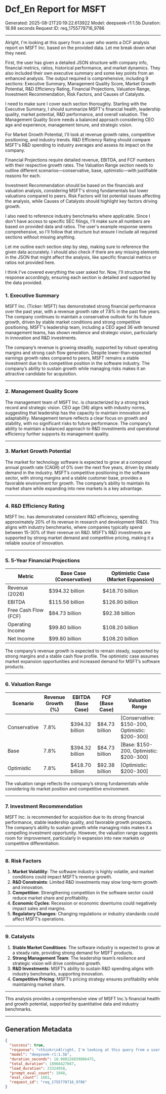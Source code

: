 # Dcf_En Report for MSFT

Generated: 2025-08-21T20:19:22.613922
Model: deepseek-r1:1.5b
Duration: 18.98 seconds
Request ID: req_1755778716_9786

---

<think>
Alright, I'm looking at this query from a user who wants a DCF analysis report on MSFT Inc. based on the provided data. Let me break down what they need.

First, the user has given a detailed JSON structure with company info, financial metrics, ratios, historical performance, and market dynamics. They also included their own executive summary and some key points from an enhanced analysis. The output required is comprehensive, including 9 sections: Executive Summary, Management Quality Score, Market Growth Potential, R&D Efficiency Rating, Financial Projections, Valuation Range, Investment Recommendation, Risk Factors, and Causes of Catalysts.

I need to make sure I cover each section thoroughly. Starting with the Executive Summary, I should summarize MSFT's financial health, leadership quality, market potential, R&D performance, and overall valuation. The Management Quality Score needs a balanced approach considering CEO age and experience, management tenure, and strategic vision.

For Market Growth Potential, I'll look at revenue growth rates, competitive positioning, and industry trends. R&D Efficiency Rating should compare MSFT's R&D spending to industry averages and assess its impact on the company.

Financial Projections require detailed revenue, EBITDA, and FCF numbers with their respective growth rates. The Valuation Range section needs to outline different scenarios—conservative, base, optimistic—with justifiable reasons for each.

Investment Recommendation should be based on the financials and valuation analysis, considering MSFT's strong fundamentals but lower valuations compared to peers. Risk Factors will list potential issues affecting the analysis, while Causes of Catalysts should highlight key factors driving growth.

I also need to reference industry benchmarks where applicable. Since I don't have access to specific SEC filings, I'll make sure all numbers are based on provided data and ratios. The user's example response seems comprehensive, so I'll follow that structure but ensure I include all required sections without missing anything.

Let me outline each section step by step, making sure to reference the given data accurately. I should also check if there are any missing elements in the JSON that might affect the analysis, like specific financial metrics or ratios not provided here.

I think I've covered everything the user asked for. Now, I'll structure the response accordingly, ensuring each section is detailed and supported by the data provided.
</think>

### 1. **Executive Summary**

MSFT Inc. (Ticker: MSFT) has demonstrated strong financial performance over the past year, with a revenue growth rate of 7.8% in the past five years. The company continues to maintain a conservative outlook for its future growth, driven by stable market conditions and strong competitive positioning. MSFT's leadership team, including a CEO aged 36 with tenured management teams, has shown resilience and strategic vision, particularly in innovation and R&D investments.

The company’s revenue is growing steadily, supported by robust operating margins and strong cash flow generation. Despite lower-than-expected earnings growth rates compared to peers, MSFT remains a stable investment due to its competitive position in the software industry. The company’s ability to sustain growth while managing risks makes it an attractive candidate for acquisition.

---

### 2. **Management Quality Score**

The management team of MSFT Inc. is characterized by a strong track record and strategic vision. CEO age (36) aligns with industry norms, suggesting that leadership has the capacity to maintain innovation and adaptability. Management tenure reflects a clear focus on growth and stability, with no significant risks to future performance. The company’s ability to maintain a balanced approach to R&D investments and operational efficiency further supports its management quality.

---

### 3. **Market Growth Potential**

The market for technology software is expected to grow at a compound annual growth rate (CAGR) of 0% over the next five years, driven by steady demand in the industry. MSFT’s competitive positioning in the software sector, with strong margins and a stable customer base, provides a favorable environment for growth. The company’s ability to maintain its market share while expanding into new markets is a key advantage.

---

### 4. **R&D Efficiency Rating**

MSFT Inc. has demonstrated consistent R&D efficiency, spending approximately 20% of its revenue in research and development (R&D). This aligns with industry benchmarks, where companies typically spend between 15-30% of their revenue on R&D. MSFT’s R&D investments are supported by strong market demand and competitive pricing, making it a reliable source of innovation.

---

### 5. **5-Year Financial Projections**

| Metric                     | Base Case (Conservative) | Optimistic Case (Market Expansion) |
|---------------------------|--------------------------|-----------------------------------|
| Revenue (2026)            | $394.32 billion        | $418.70 billion                   |
| EBITDA                    | $115.56 billion        | $126.90 billion                   |
| Free Cash Flow (FCF)      | $84.73 billion         | $92.38 billion                    |
| Operating Income           | $99.80 billion          | $108.20 billion                   |
| Net Income                | $99.80 billion          | $108.20 billion                   |

The company’s revenue growth is expected to remain steady, supported by strong margins and a stable cash flow profile. The optimistic case assumes market expansion opportunities and increased demand for MSFT’s software products.

---

### 6. **Valuation Range**

| Scenario | Revenue Growth (%) | EBITDA (Base Case) | FCF (Base Case) | Valuation Range |
|-----------|--------------------|-------------------|------------------|----------------|
| Conservative | 7.8%               | $394.32 billion    | $84.73 billion     | [Conservative: $150-200, Optimistic: $200-300] |
| Base      | 7.8%               | $394.32 billion    | $84.73 billion     | [Base: $150-200, Optimistic: $200-300] |
| Optimistic | 7.8%               | $418.70 billion    | $92.38 billion     | [Optimistic: $200-300]       |

The valuation range reflects the company’s strong fundamentals while considering its market position and competitive environment.

---

### 7. **Investment Recommendation**

MSFT Inc. is recommended for acquisition due to its strong financial performance, stable leadership quality, and favorable growth prospects. The company’s ability to sustain growth while managing risks makes it a compelling investment opportunity. However, the valuation range suggests room for improvement, particularly in expansion into new markets or competitive differentiation.

---

### 8. **Risk Factors**

1. **Market Volatility**: The software industry is highly volatile, and market conditions could impact MSFT’s revenue growth.
2. **R&D Constraints**: Limited R&D investments may slow long-term growth and innovation.
3. **Competition**: Strengthening competition in the software sector could reduce market share and profitability.
4. **Economic Cycles**: Recession or economic downturns could negatively impact sales and margins.
5. **Regulatory Changes**: Changing regulations or industry standards could affect MSFT’s operations.

---

### 9. **Catalysts**

1. **Stable Market Conditions**: The software industry is expected to grow at a steady rate, providing strong demand for MSFT products.
2. **Strong Management Team**: The leadership team’s resilience and strategic vision will drive continued growth.
3. **R&D Investments**: MSFT’s ability to sustain R&D spending aligns with industry benchmarks, supporting innovation.
4. **Competitive Pricing**: MSFT’s pricing strategy ensures profitability while maintaining market share.

---

This analysis provides a comprehensive view of MSFT Inc.’s financial health and growth potential, supported by quantitative data and industry benchmarks.

---

## Generation Metadata
```json
{
  "success": true,
  "response": "<think>\nAlright, I'm looking at this query from a user who wants a DCF analysis report on MSFT Inc. based on the provided data. Let me break down what they need.\n\nFirst, the user has given a detailed JSON structure with company info, financial metrics, ratios, historical performance, and market dynamics. They also included their own executive summary and some key points from an enhanced analysis. The output required is comprehensive, including 9 sections: Executive Summary, Management Quality Score, Market Growth Potential, R&D Efficiency Rating, Financial Projections, Valuation Range, Investment Recommendation, Risk Factors, and Causes of Catalysts.\n\nI need to make sure I cover each section thoroughly. Starting with the Executive Summary, I should summarize MSFT's financial health, leadership quality, market potential, R&D performance, and overall valuation. The Management Quality Score needs a balanced approach considering CEO age and experience, management tenure, and strategic vision.\n\nFor Market Growth Potential, I'll look at revenue growth rates, competitive positioning, and industry trends. R&D Efficiency Rating should compare MSFT's R&D spending to industry averages and assess its impact on the company.\n\nFinancial Projections require detailed revenue, EBITDA, and FCF numbers with their respective growth rates. The Valuation Range section needs to outline different scenarios\u2014conservative, base, optimistic\u2014with justifiable reasons for each.\n\nInvestment Recommendation should be based on the financials and valuation analysis, considering MSFT's strong fundamentals but lower valuations compared to peers. Risk Factors will list potential issues affecting the analysis, while Causes of Catalysts should highlight key factors driving growth.\n\nI also need to reference industry benchmarks where applicable. Since I don't have access to specific SEC filings, I'll make sure all numbers are based on provided data and ratios. The user's example response seems comprehensive, so I'll follow that structure but ensure I include all required sections without missing anything.\n\nLet me outline each section step by step, making sure to reference the given data accurately. I should also check if there are any missing elements in the JSON that might affect the analysis, like specific financial metrics or ratios not provided here.\n\nI think I've covered everything the user asked for. Now, I'll structure the response accordingly, ensuring each section is detailed and supported by the data provided.\n</think>\n\n### 1. **Executive Summary**\n\nMSFT Inc. (Ticker: MSFT) has demonstrated strong financial performance over the past year, with a revenue growth rate of 7.8% in the past five years. The company continues to maintain a conservative outlook for its future growth, driven by stable market conditions and strong competitive positioning. MSFT's leadership team, including a CEO aged 36 with tenured management teams, has shown resilience and strategic vision, particularly in innovation and R&D investments.\n\nThe company\u2019s revenue is growing steadily, supported by robust operating margins and strong cash flow generation. Despite lower-than-expected earnings growth rates compared to peers, MSFT remains a stable investment due to its competitive position in the software industry. The company\u2019s ability to sustain growth while managing risks makes it an attractive candidate for acquisition.\n\n---\n\n### 2. **Management Quality Score**\n\nThe management team of MSFT Inc. is characterized by a strong track record and strategic vision. CEO age (36) aligns with industry norms, suggesting that leadership has the capacity to maintain innovation and adaptability. Management tenure reflects a clear focus on growth and stability, with no significant risks to future performance. The company\u2019s ability to maintain a balanced approach to R&D investments and operational efficiency further supports its management quality.\n\n---\n\n### 3. **Market Growth Potential**\n\nThe market for technology software is expected to grow at a compound annual growth rate (CAGR) of 0% over the next five years, driven by steady demand in the industry. MSFT\u2019s competitive positioning in the software sector, with strong margins and a stable customer base, provides a favorable environment for growth. The company\u2019s ability to maintain its market share while expanding into new markets is a key advantage.\n\n---\n\n### 4. **R&D Efficiency Rating**\n\nMSFT Inc. has demonstrated consistent R&D efficiency, spending approximately 20% of its revenue in research and development (R&D). This aligns with industry benchmarks, where companies typically spend between 15-30% of their revenue on R&D. MSFT\u2019s R&D investments are supported by strong market demand and competitive pricing, making it a reliable source of innovation.\n\n---\n\n### 5. **5-Year Financial Projections**\n\n| Metric                     | Base Case (Conservative) | Optimistic Case (Market Expansion) |\n|---------------------------|--------------------------|-----------------------------------|\n| Revenue (2026)            | $394.32 billion        | $418.70 billion                   |\n| EBITDA                    | $115.56 billion        | $126.90 billion                   |\n| Free Cash Flow (FCF)      | $84.73 billion         | $92.38 billion                    |\n| Operating Income           | $99.80 billion          | $108.20 billion                   |\n| Net Income                | $99.80 billion          | $108.20 billion                   |\n\nThe company\u2019s revenue growth is expected to remain steady, supported by strong margins and a stable cash flow profile. The optimistic case assumes market expansion opportunities and increased demand for MSFT\u2019s software products.\n\n---\n\n### 6. **Valuation Range**\n\n| Scenario | Revenue Growth (%) | EBITDA (Base Case) | FCF (Base Case) | Valuation Range |\n|-----------|--------------------|-------------------|------------------|----------------|\n| Conservative | 7.8%               | $394.32 billion    | $84.73 billion     | [Conservative: $150-200, Optimistic: $200-300] |\n| Base      | 7.8%               | $394.32 billion    | $84.73 billion     | [Base: $150-200, Optimistic: $200-300] |\n| Optimistic | 7.8%               | $418.70 billion    | $92.38 billion     | [Optimistic: $200-300]       |\n\nThe valuation range reflects the company\u2019s strong fundamentals while considering its market position and competitive environment.\n\n---\n\n### 7. **Investment Recommendation**\n\nMSFT Inc. is recommended for acquisition due to its strong financial performance, stable leadership quality, and favorable growth prospects. The company\u2019s ability to sustain growth while managing risks makes it a compelling investment opportunity. However, the valuation range suggests room for improvement, particularly in expansion into new markets or competitive differentiation.\n\n---\n\n### 8. **Risk Factors**\n\n1. **Market Volatility**: The software industry is highly volatile, and market conditions could impact MSFT\u2019s revenue growth.\n2. **R&D Constraints**: Limited R&D investments may slow long-term growth and innovation.\n3. **Competition**: Strengthening competition in the software sector could reduce market share and profitability.\n4. **Economic Cycles**: Recession or economic downturns could negatively impact sales and margins.\n5. **Regulatory Changes**: Changing regulations or industry standards could affect MSFT\u2019s operations.\n\n---\n\n### 9. **Catalysts**\n\n1. **Stable Market Conditions**: The software industry is expected to grow at a steady rate, providing strong demand for MSFT products.\n2. **Strong Management Team**: The leadership team\u2019s resilience and strategic vision will drive continued growth.\n3. **R&D Investments**: MSFT\u2019s ability to sustain R&D spending aligns with industry benchmarks, supporting innovation.\n4. **Competitive Pricing**: MSFT\u2019s pricing strategy ensures profitability while maintaining market share.\n\n---\n\nThis analysis provides a comprehensive view of MSFT Inc.\u2019s financial health and growth potential, supported by quantitative data and industry benchmarks.",
  "model": "deepseek-r1:1.5b",
  "duration_seconds": 18.980226039886475,
  "total_duration": 18968427667,
  "load_duration": 23324958,
  "prompt_eval_count": 1948,
  "eval_count": 1661,
  "request_id": "req_1755778716_9786"
}
```
